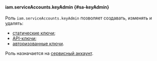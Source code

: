 #### iam.serviceAccounts.keyAdmin {#sa-keyAdmin}

Роль `iam.serviceAccounts.keyAdmin` позволяет создавать, изменять и удалять:

* [статические ключи](../iam/concepts/authorization/access-key.md);
* [API-ключи](../iam/concepts/authorization/api-key.md);
* [авторизованные ключи](../iam/concepts/authorization/key.md).

Роль назначается на [сервисный аккаунт](../iam/concepts/users/service-accounts.md).
